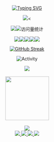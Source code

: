 <div align="center">

  <!-- dynamic typing effect 动态打字效果 -->
  <div align="center">
    <a href="tegeqi.github.io/">
      <img src="https://readme-typing-svg.demolab.com?font=Fira+Code&pause=1000&width=435&lines=fmt.Println('Hello,World!')&center=true&size=27" alt="Typing SVG" />
    </a>
  </div>

  <img src="https://cdn.jsdelivr.net/gh/sun0225SUN/sun0225SUN/assets/images/coding.gif" /><

<a href="https://stegeqi.github.io/"><img src="https://img.shields.io/badge/Website-博客-blue" /></a><img src="https://komarev.com/ghpvc/?username=steGeqi&label=  访问量   &color=0e75b6&style=flat" alt="访问量统计" />

<img  src="https://img.shields.io/badge/-Go-1572B6?style=flat-square&logo=go" /><img  src="https://img.shields.io/badge/-Python-#f7df1e?style=flat-square&logo=python" /><img  src="https://img.shields.io/badge/-HTML5-E34F26?style=flat-square&logo=html5&logoColor=white" /><img  src="https://img.shields.io/badge/-CSS3-1572B6?style=flat-square&logo=css3" /><img  src="https://img.shields.io/badge/-JavaScript-oringe?style=flat-square&logo=javascript" />

[![GitHub Streak](https://streak-stats.demolab.com?user=steGeqi&theme=gruvbox&locale=zh_Hans&date_format=M%20j%5B%2C%20Y%5D)](https://git.io/streak-stats)

<img src="https://github-readme-activity-graph.cyclic.app/graph?username=steGeqi&theme=react&hide_border=true" alt="Activity"/>



<!-- <img src="https://cdn.jsdelivr.net/gh/steGeqi/steGeqi/profile-snake-contrib/github-contribution-grid-snake-dark.svg" />-->

<div align="center">

​    <img  src="https://github-readme-stats-git-masterrstaa-rickstaa.vercel.app/api/top-langs/?username=steGeqi&hide_title=true&hide_border=true&layout=compact&langs_count=6&text_color=000&icon_color=fff&bg_color=0,52fa5a,4dfcff,c64dff&theme=graywhite" />

​    <img height="137px" src="https://github-readme-stats-git-masterrstaa-rickstaa.vercel.app/api?username=steGeqi&hide_title=true&hide_border=true&show_icons=trueline_height=21&text_color=000&icon_color=000&bg_color=0,ea6161,ffc64d,fffc4d,52fa5a&theme=graywhite" />

</div>

<div align="center">
  <img  src="https://github-profile-trophy.vercel.app/?username=steGeqi&theme=gruvbox&row=1&column=7&no-frame=true&no-bg=true" />
</div>

 <a href="https://github.com/steGeqi/landsilde">

<img src="https://github-readme-stats-git-masterrstaa-rickstaa.vercel.app/api/pin/?username=steGeqi&repo=landsilde&theme=dark&bg_color=121212&hide_border=true" />

</a>

<a href="https://github.com/MineCar-YOLOv5/MineCar_api">

 <img src="https://github-readme-stats-git-masterrstaa-rickstaa.vercel.app/api/pin/?username=MineCar-YOLOv5&repo=MineCar_api&theme=dark&bg_color=121212&hide_border=true" />

</a>

 <a href="https://github.com/IDPminiprogram/miniProgram_serve">

<img src="https://github-readme-stats-git-masterrstaa-rickstaa.vercel.app/api/pin/?username=IDPminiprogram&repo=miniProgram_serve&theme=dark&bg_color=121212&hide_border=true" />

</a>

 <a href="https://github.com/steGeqi/operation">

<img src="https://github-readme-stats-git-masterrstaa-rickstaa.vercel.app/api/pin/?username=steGeqi&repo=operation&theme=dark&bg_color=121212&hide_border=true" />

</a>